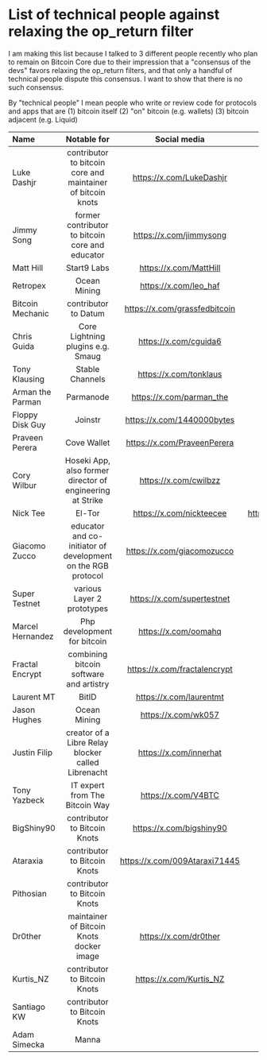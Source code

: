 # List of technical people against relaxing the op_return filter

I am making this list because I talked to 3 different people recently who plan to remain on Bitcoin Core due to their impression that a "consensus of the devs" favors relaxing the op_return filters, and that only a handful of technical people dispute this consensus. I want to show that there is no such consensus.

By "technical people" I mean people who write or review code for protocols and apps that are (1) bitcoin itself (2) "on" bitcoin (e.g. wallets) (3) bitcoin adjacent (e.g. Liquid)

| Name | Notable for | Social media | Github | Count |
| :------- | :-------: | :------: | :-------: | -------: |
| Luke Dashjr | contributor to bitcoin core and maintainer of bitcoin knots | https://x.com/LukeDashjr | https://github.com/luke-jr | 1 |
| Jimmy Song | former contributor to bitcoin core and educator | https://x.com/jimmysong | https://github.com/jimmysong | 2 |
| Matt Hill | Start9 Labs | https://x.com/MattHill | https://github.com/MattDHill | 3 |
| Retropex | Ocean Mining | https://x.com/leo_haf | https://github.com/retropex | 4 |
| Bitcoin Mechanic | contributor to Datum | https://x.com/grassfedbitcoin | https://github.com/BitcoinMechanic | 5 |
| Chris Guida | Core Lightning plugins e.g. Smaug | https://x.com/cguida6 | https://github.com/chrisguida | 6 |
| Tony Klausing | Stable Channels | https://x.com/tonklaus | https://github.com/toneloc | 7 |
| Arman the Parman | Parmanode | https://x.com/parman_the | https://github.com/ArmanTheParman | 8 |
| Floppy Disk Guy | Joinstr | https://x.com/1440000bytes | https://github.com/1440000bytes | 9 |
| Praveen Perera | Cove Wallet | https://x.com/PraveenPerera | https://github.com/praveenperera | 10 |
| Cory Wilbur | Hoseki App, also former director of engineering at Strike | https://x.com/cwilbzz | https://github.com/cwilbur12 | 11 |
| Nick Tee | El-Tor | https://x.com/nickteecee | https://bitbucket.org/eltordev/eltor/src/main/ | 12 |
| Giacomo Zucco | educator and co-initiator of development on the RGB protocol | https://x.com/giacomozucco | https://github.com/giacomozucco | 13 |
| Super Testnet | various Layer 2 prototypes | https://x.com/supertestnet | https://github.com/supertestnet | 14 |
| Marcel Hernandez | Php development for bitcoin | https://x.com/oomahq | https://github.com/1ma | 15 |
| Fractal Encrypt | combining bitcoin software and artistry | https://x.com/fractalencrypt | https://github.com/fractalencrypt | 16 |
| Laurent MT | BitID | https://x.com/laurentmt | https://github.com/LaurentMT | 17 |
| Jason Hughes | Ocean Mining | https://x.com/wk057 | | 18 |
| Justin Filip | creator of a Libre Relay blocker called Librenacht | https://x.com/innerhat | https://github.com/justinfilip | 19 |
| Tony Yazbeck | IT expert from The Bitcoin Way | https://x.com/V4BTC | | 20 |
| BigShiny90 | contributor to Bitcoin Knots | https://x.com/bigshiny90 | https://github.com/bigshiny90 | 21 |
| Ataraxia | contributor to Bitcoin Knots | https://x.com/009Ataraxi71445 | https://github.com/ataraxia009 | 22 |
| Pithosian | contributor to Bitcoin Knots | | https://github.com/pithosian | 23 |
| Dr0ther | maintainer of Bitcoin Knots docker image | https://x.com/dr0ther | https://github.com/dr0ther | 24 |
| Kurtis_NZ | contributor to Bitcoin Knots | https://x.com/Kurtis_NZ | https://github.com/KurtisStirling | 25 |
| Santiago KW | contributor to Bitcoin Knots | | https://github.com/kwsantiago | 26 |
| Adam Simecka | Manna | | https://mannabitcoin.com | 27 |
